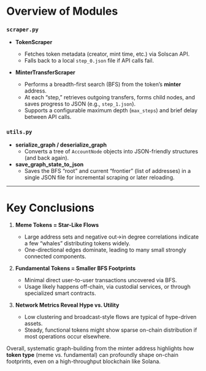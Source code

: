 # Overview of Modules

### `scraper.py`
- **TokenScraper**  
  - Fetches token metadata (creator, mint time, etc.) via Solscan API.  
  - Falls back to a local `step_0.json` file if API calls fail.  

- **MinterTransferScraper**  
  - Performs a breadth-first search (BFS) from the token’s **minter** address.  
  - At each “step,” retrieves outgoing transfers, forms child nodes, and saves progress to JSON (e.g., `step_1.json`).  
  - Supports a configurable maximum depth (`max_steps`) and brief delay between API calls.  

### `utils.py`
- **serialize_graph / deserialize_graph**  
  - Converts a tree of `AccountNode` objects into JSON-friendly structures (and back again).  
- **save_graph_state_to_json**  
  - Saves the BFS “root” and current “frontier” (list of addresses) in a single JSON file for incremental scraping or later reloading.

---

# Key Conclusions

1. **Meme Tokens = Star-Like Flows**  
   - Large address sets and negative out→in degree correlations indicate a few “whales” distributing tokens widely.  
   - One-directional edges dominate, leading to many small strongly connected components.  

2. **Fundamental Tokens = Smaller BFS Footprints**  
   - Minimal direct user-to-user transactions uncovered via BFS.  
   - Usage likely happens off-chain, via custodial services, or through specialized smart contracts.  

3. **Network Metrics Reveal Hype vs. Utility**  
   - Low clustering and broadcast-style flows are typical of hype-driven assets.  
   - Steady, functional tokens might show sparse on-chain distribution if most operations occur elsewhere.

Overall, systematic graph-building from the minter address highlights how **token type** (meme vs. fundamental) can profoundly shape on-chain footprints, even on a high-throughput blockchain like Solana.
